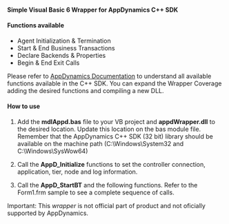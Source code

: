 #### Simple Visual Basic 6 Wrapper for AppDynamics C++ SDK

#### Functions available
* Agent Initialization & Termination
* Start & End Business Transactions
* Declare Backends & Properties
* Begin & End Exit Calls

Please refer to [AppDynamics Documentation](https://docs.appdynamics.com/pages/viewpage.action?pageId=45486534) to understand all available functions available in the C++ SDK. You can expand the Wrapper Coverage adding the desired functions and compiling a new DLL.

#### How to use

1) Add the **mdlAppd.bas** file to your VB project and **appdWrapper.dll** to the desired location. Update this location on the bas module file. Remember that the AppDynamics C++ SDK (32 bit) library should be available on the machine path (C:\Windows\System32 and C:\Windows\SysWow64\)

2) Call the **AppD_Initialize** functions to set the controller connection, application, tier, node and log information.

3) Call the **AppD_StartBT** and the following functions. Refer to the Form1.frm sample to see a complete sequence of calls.


Important: This *wrapper* is not official part of product and not oficially supported by AppDynamics.
